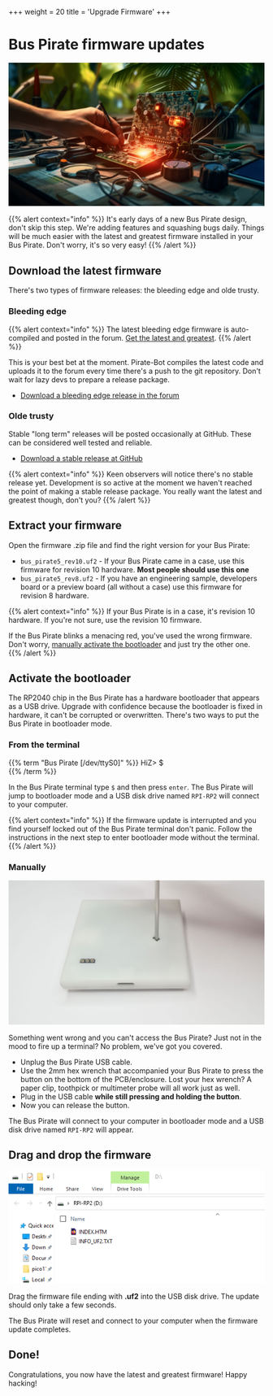+++
weight = 20
title = 'Upgrade Firmware'
+++



# Bus Pirate firmware updates

![](./img/firmware-1024.jpg)

{{% alert context="info" %}}
It's early days of a new Bus Pirate design, don't skip this step. We're adding features and squashing bugs daily. Things will be much easier with the latest and greatest firmware installed in your Bus Pirate. Don't worry, it's so very easy!
{{% /alert %}}

## Download the latest firmware

There's two types of firmware releases: the bleeding edge and olde trusty.

### Bleeding edge

{{% alert context="info" %}}
The latest bleeding edge firmware is auto-compiled and posted in the forum. [Get the latest and greatest](https://forum.buspirate.com/t/bus-pirate-5-auto-build-main-branch/20/999999).
{{% /alert %}}

This is your best bet at the moment. Pirate-Bot compiles the latest code and uploads it to the forum every time there's a push to the git repository. Don't wait for lazy devs to prepare a release package.

- [Download a bleeding edge release in the forum](https://forum.buspirate.com/t/bus-pirate-5-auto-build-main-branch/20/999999)

### Olde trusty

Stable "long term" releases will be posted occasionally at GitHub. These can be considered well tested and reliable.

- [Download a stable release at GitHub](https://github.com/DangerousPrototypes/BusPirate5-firmware)

{{% alert context="info" %}}
Keen observers will notice there's no stable release yet. Development is so active at the moment we haven't reached the point of making a stable release package. You really want the latest and greatest though, don't you?
{{% /alert %}}

## Extract your firmware

Open the firmware .zip file and find the right version for your Bus Pirate:
- ```bus_pirate5_rev10.uf2``` - If your Bus Pirate came in a case, use this firmware for revision 10 hardware. **Most people should use this one**
- ```bus_pirate5_rev8.uf2``` - If you have an engineering sample, developers board or a preview board (all without a case) use this firmware for revision 8 hardware.

{{% alert context="info" %}}
If your Bus Pirate is in a case, it's revision 10 hardware. If you're not sure, use the revision 10 firmware.

If the Bus Pirate blinks a menacing red, you've used the wrong firmware. Don't worry, [manually activate the bootloader](tutorial-basics/firmware-update#manually) and just try the other one.
{{% /alert %}}


## Activate the bootloader

The RP2040 chip in the Bus Pirate has a hardware bootloader that appears as a USB drive. Upgrade with confidence because the bootloader is fixed in hardware, it can't be corrupted or overwritten. There's two ways to put the Bus Pirate in bootloader mode.

### From the terminal

{{% term "Bus Pirate [/dev/ttyS0]" %}}
<span className="bp-prompt">HiZ></span> $<br/>
{{% /term %}}

In the Bus Pirate terminal type ```$``` and then press ```enter```. The Bus Pirate will jump to bootloader mode and a USB disk drive named ```RPI-RP2``` will connect to your computer. 

{{% alert context="info" %}}
If the firmware update is interrupted and you find yourself locked out of the Bus Pirate terminal don't panic. Follow the instructions in the next step to enter bootloader mode without the terminal.
{{% /alert %}}

### Manually

![](./img/boot-loader.jpg)

Something went wrong and you can't access the Bus Pirate? Just not in the mood to fire up a terminal? No problem, we've got you covered.

- Unplug the Bus Pirate USB cable.
- Use the 2mm hex wrench that accompanied your Bus Pirate to press the button on the bottom of the PCB/enclosure. Lost your hex wrench? A paper clip, toothpick or multimeter probe will all work just as well.
- Plug in the USB cable **while still pressing and holding the button**.
- Now you can release the button.

The Bus Pirate will connect to your computer in bootloader mode and a USB disk drive named ```RPI-RP2``` will appear.

## Drag and drop the firmware

![](./img/bootload-drive.png)

Drag the firmware file ending with **.uf2** into the USB disk drive. The update should only take a few seconds.

The Bus Pirate will reset and connect to your computer when the firmware update completes.

## Done!

Congratulations, you now have the latest and greatest firmware! Happy hacking!

<DiscourseComments/>